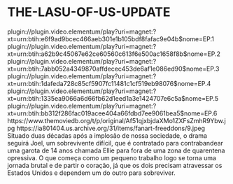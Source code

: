 # THE-LASU-OF-US-UPDATE


<item>
<title>[COLOR silver][B] THE LAST OF US- O ÚLTIMO DE NÓS  [/COLOR][/B][COLOR yellow]  FULL HD  [B][/COLOR][/B]</title>
<link>plugin://plugin.video.elementum/play?uri=magnet:?xt=urn:btih:e6f9ad9bcec466aeb301e1b105bdf8fafac9e04b$nome=EP.1</link>
<link>plugin://plugin.video.elementum/play?uri=magnet:?xt=urn:btih:a62b9c45067e62ce60560c613f6e500ac1658f8b$nome=EP.2</link>
<link>plugin://plugin.video.elementum/play?uri=magnet:?xt=urn:btih:7abb052a4349870affdecec453de6af1e086ed90$nome=EP.3</link>
<link>plugin://plugin.video.elementum/play?uri=magnet:?xt=urn:btih:1dafeda728c85cf5907fc11481c1cf519eb98076$nome=EP.4</link>
<link>plugin://plugin.video.elementum/play?uri=magnet:?xt=urn:btih:1335ea9066a6d66fb62d1eed1a3e1424707e6c5a$nome=EP.5</link>
<link>plugin://plugin.video.elementum/play?uri=magnet:?xt=urn:btih:bb312f286fac019acee404a66fdbd7ee9061bea5$nome=EP.6</link>
<thumbnail>https://www.themoviedb.org/t/p/original/Af51qjxbjdaXMo1ZXFsZmhR9Ybw.jpg</thumbnail>
<fanart>https://ia801404.us.archive.org/31/items/fanart-freeddons/9.jpeg</fanart>
<info>Situado duas décadas após a implosão de nossa sociedade, o drama seguirá Joel, um sobrevivente difícil, que é contratado para contrabandear uma garota de 14 anos chamada Ellie para fora de uma zona de quarentena opressiva. O que começa como um pequeno trabalho logo se torna uma jornada brutal e de partir o coração, já que os dois precisam atravessar os Estados Unidos e dependem um do outro para sobreviver.</info>
</item> 
